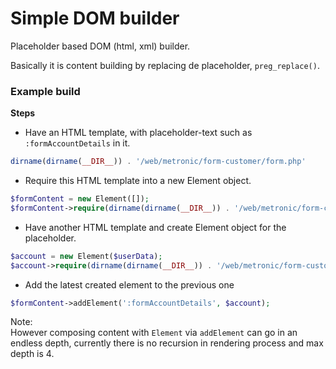 # Simple DOM builder

Placeholder based DOM (html, xml) builder.  

Basically it is content building by replacing de placeholder, `preg_replace()`.

### Example build
**Steps**
+ Have an HTML template, with placeholder-text such as `:formAccountDetails` in it.
```php
dirname(dirname(__DIR__)) . '/web/metronic/form-customer/form.php'
```
+ Require this HTML template into a new Element object.
```php
$formContent = new Element([]);
$formContent->require(dirname(dirname(__DIR__)) . '/web/metronic/form-customer/form.php');
```
+ Have another HTML template and create Element object for the placeholder.
```php
$account = new Element($userData);
$account->require(dirname(dirname(__DIR__)) . '/web/metronic/form-customer/account.details.php');
```
+ Add the latest created element to the previous one
```php
$formContent->addElement(':formAccountDetails', $account);
```

Note:  
However composing content with `Element` via `addElement` can go in an endless depth, currently
there is no recursion in rendering process and max depth is 4.